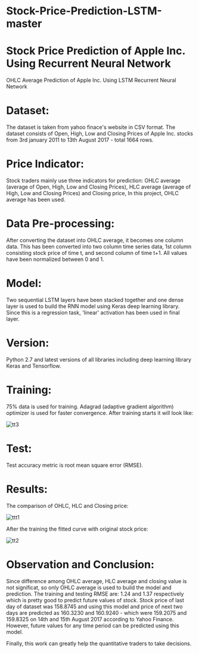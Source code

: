 # Stock-Price-Prediction-LSTM-master

# Stock Price Prediction of Apple Inc. Using Recurrent Neural Network
OHLC Average Prediction of Apple Inc. Using LSTM Recurrent Neural Network

# Dataset:
The dataset is taken from yahoo finace's website in CSV format. The dataset consists of Open, High, Low and Closing Prices of Apple Inc. stocks from 3rd january 2011 to 13th August 2017 - total 1664 rows. 
# Price Indicator:
Stock traders mainly use three indicators for prediction: OHLC average (average of Open, High, Low and Closing Prices), HLC average (average of High, Low and Closing Prices) and Closing price, In this project, OHLC average has been used.
# Data Pre-processing:
After converting the dataset into OHLC average, it becomes one column data. This has been converted into two column time series data, 1st column consisting stock price of time t, and second column of time t+1. All values have been normalized between 0 and 1.
# Model: 
Two sequential LSTM layers have been stacked together and one dense layer is used to build the RNN model using Keras deep learning library. Since this is a regression task, 'linear' activation has been used in final layer.
# Version:
Python 2.7 and latest versions of all libraries including deep learning library Keras and Tensorflow.
# Training:
75% data is used for training. Adagrad (adaptive gradient algorithm) optimizer is used for faster convergence.
After training starts it will look like:

![tt3](https://user-images.githubusercontent.com/24511419/29501862-787afad2-864d-11e7-8fbc-26afaa992a4d.png)

# Test:
Test accuracy metric is root mean square error (RMSE).
# Results:
The comparison of OHLC, HLC and Closing price:

![ttt1](https://user-images.githubusercontent.com/24511419/29501710-76018bbe-864c-11e7-9239-afd8bbf19bb8.png)

After the training the fitted curve with original stock price:

![tt2](https://user-images.githubusercontent.com/24511419/29501783-eb7eccd0-864c-11e7-9c26-0db07dea73c0.png)

# Observation and Conclusion:
Since difference among OHLC average, HLC average and closing value is not significat, so only OHLC average is used to build the model and prediction. The training and testing RMSE are: 1.24 and 1.37 respectively which is pretty good to predict future values of stock.
Stock price of last day of dataset was 158.8745 and using this model and price of next two days are predicted as 160.3230 and 160.9240 - which were 159.2075 and 159.8325 on 14th and 15th August 2017 according to Yahoo Finance. However, future values for any time period can be predicted using this model.

Finally, this work can greatly help the quantitative traders to take decisions.

